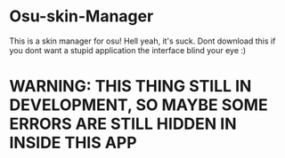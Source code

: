 # Osu-skin-Manager
This is a skin manager for osu!
Hell yeah, it's suck.
Dont download this if you dont want a stupid application the interface blind your eye :)

# WARNING: THIS THING STILL IN DEVELOPMENT, SO MAYBE SOME ERRORS ARE STILL HIDDEN IN INSIDE THIS APP
